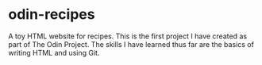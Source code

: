 # odin-recipes
A toy HTML website for recipes.
This is the first project I have created as part of The Odin Project.
The skills I have learned thus far are the basics of writing HTML and using Git.
